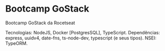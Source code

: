 # Bootcamp GoStack
 Bootcamp GoStack da Rocetseat

Tecnologias: NodeJS, Docker [PostgresSQL], TypeScript.
Dependências: express, uuidv4, date-fns, ts-node-dev, typescript (e seus tipos).
NSEI: TypeORM.